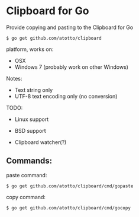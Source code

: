 
# Clipboard for Go

Provide copying and pasting to the Clipboard for Go

    $ go get github.com/atotto/clipboard

platform, works on:

* OSX
* Windows 7 (probably work on other Windows)

Notes:

* Text string only
* UTF-8 text encoding only (no conversion)

TODO:

* Linux support
* BSD support

* Clipboard watcher(?)

## Commands:

paste command:

    $ go get github.com/atotto/clipboard/cmd/gopaste

copy command:

    $ go get github.com/atotto/clipboard/cmd/gocopy

